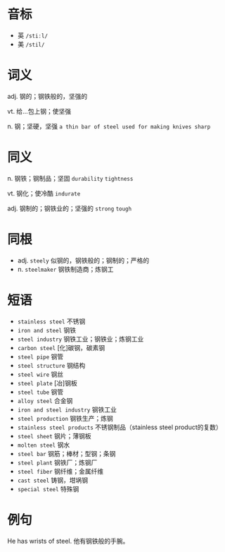 # 音标

- 英 `/stiːl/`
- 美 `/stil/`

# 词义

adj. 钢的；钢铁般的，坚强的


vt. 给…包上钢；使坚强


n. 钢；坚硬，坚强
`a thin bar of steel used for making knives sharp`

# 同义

n. 钢铁；钢制品；坚固
`durability` `tightness`

vt. 钢化；使冷酷
`indurate`

adj. 钢制的；钢铁业的；坚强的
`strong` `tough`

# 同根

- adj. `steely` 似钢的，钢铁般的；钢制的；严格的
- n. `steelmaker` 钢铁制造商；炼钢工

# 短语

- `stainless steel` 不锈钢
- `iron and steel` 钢铁
- `steel industry` 钢铁工业；钢铁业；炼钢工业
- `carbon steel` [化]碳钢，碳素钢
- `steel pipe` 钢管
- `steel structure` 钢结构
- `steel wire` 钢丝
- `steel plate` [冶]钢板
- `steel tube` 钢管
- `alloy steel` 合金钢
- `iron and steel industry` 钢铁工业
- `steel production` 钢铁生产；炼钢
- `stainless steel products` 不锈钢制品（stainless steel product的复数）
- `steel sheet` 钢片；薄钢板
- `molten steel` 钢水
- `steel bar` 钢筋；棒材；型钢；条钢
- `steel plant` 钢铁厂；炼钢厂
- `steel fiber` 钢纤维；金属纤维
- `cast steel` 铸钢，坩埚钢
- `special steel` 特殊钢

# 例句

He has wrists of steel.
他有钢铁般的手腕。


